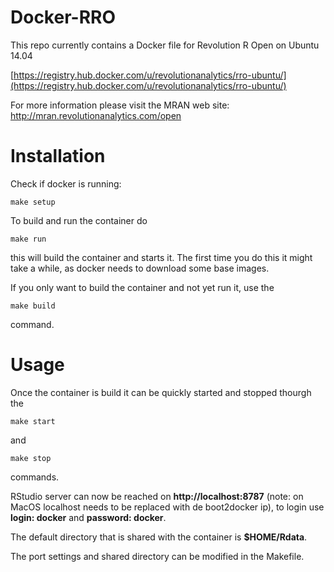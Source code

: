 Docker-RRO
==========

This repo currently contains a Docker file for Revolution R Open on Ubuntu 14.04  

[https://registry.hub.docker.com/u/revolutionanalytics/rro-ubuntu/](https://registry.hub.docker.com/u/revolutionanalytics/rro-ubuntu/)  

For more information please visit the MRAN web site:  
http://mran.revolutionanalytics.com/open

# Installation
Check if docker is running:

    make setup

To build and run the container do

    make run

this will build the container and starts it. The first time you do this it might take a while, as docker needs to download some base images. 

If you only want to build the container and not yet run it, use the

    make build

command.

# Usage
Once the container is build it can be quickly started and stopped thourgh the

    make start

and

    make stop

commands.

RStudio server can now be reached on **http://localhost:8787** (note: on MacOS localhost needs to be replaced with de boot2docker ip), to login use **login: docker** and **password: docker**.

The default directory that is shared with the container is **$HOME/Rdata**.

The port settings and shared directory can be modified in the Makefile. 
